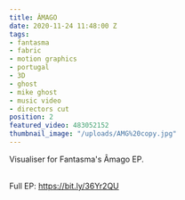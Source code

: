```yaml
---
title: ÂMAGO
date: 2020-11-24 11:48:00 Z
tags:
- fantasma
- fabric
- motion graphics
- portugal
- 3D
- ghost
- mike ghost
- music video
- directors cut
position: 2
featured_video: 483052152
thumbnail_image: "/uploads/AMG%20copy.jpg"
---
```


Visualiser for Fantasma's Âmago EP.<br>

<br>Full EP:
https://bit.ly/36Yr2QU<br>